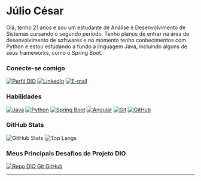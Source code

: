 # Júlio César
Olá, tenho 21 anos e sou um estudante de Análise e Desenvolvimento de Sistemas cursando o segundo período. Tenho planos de entrar na área de desenvolvimento de softwares e no momento tenho conhecimentos com Python e estou estudando a fundo a linguagem Java, incluindo alguns de seus frameworks, como o Spring Boot.

### Conecte-se comigo
[![Perfil DIO](https://img.shields.io/badge/-Meu%20Perfil%20na%20DIO-9933ff?style=for-the-badge)](https://www.dio.me/users/juliobrito_tec)
[![LinkedIn](https://img.shields.io/badge/-LinkedIn-000?style=for-the-badge&logo=linkedin&logoColor=30A3DC)](https://www.linkedin.com/in/juliodebrito/)
[![E-mail](https://img.shields.io/badge/-Email-000?style=for-the-badge&logo=microsoft-outlook&logoColor=9933ff)](mailto:juliobrito.tec@gmail.com)


### Habilidades
[![Java](https://img.shields.io/badge/-Java-000?style=for-the-badge&logo=openjdk&logoColor=30A3DC)](https://docs.oracle.com/en/java/)
[![Python](https://img.shields.io/badge/python-000?style=for-the-badge&logo=python&logoColor=9933ff)](https://docs.python.org/3/)
[![Spring Boot](https://img.shields.io/badge/Springboot-000?style=for-the-badge&logo=spring&logoColor=30A3DC)](https://docs.spring.io/spring-boot/docs/current/reference/htmlsingle/)
[![Angular](https://img.shields.io/badge/Angular-000?style=for-the-badge&logo=angular&logoColor=9933ff)](https://angular.io/docs)
[![Git](https://img.shields.io/badge/Git-000?style=for-the-badge&logo=git&logoColor=30A3DC)](https://git-scm.com/doc) 
[![GitHub](https://img.shields.io/badge/GitHub-000?style=for-the-badge&logo=github&logoColor=9933ff)](https://docs.github.com/)

### GitHub Stats
![GitHub Stats](https://github-readme-stats.vercel.app/api?username=julioreigen&theme=transparent&bg_color=000&border_color=9933ff&show_icons=true&icon_color=30A3DC&title_color=9933ff&text_color=FFF)
![Top Langs](https://github-readme-stats-git-masterrstaa-rickstaa.vercel.app/api/top-langs/?username=julioreigen&layout=compact&bg_color=000&border_color=9933ff&title_color=9933ff&text_color=FFF)

### Meus Principais Desafios de Projeto DIO
[![Repo DIO Git GitHub](https://github-readme-stats.vercel.app/api/pin/?username=elidianaandrade&repo=dio-lab-open-source&bg_color=000&border_color=9933ff&show_icons=true&icon_color=30A3DC&title_color=9933ff&text_color=FFF)](https://github.com/julioreigen/dio-lab-open-source)

---
